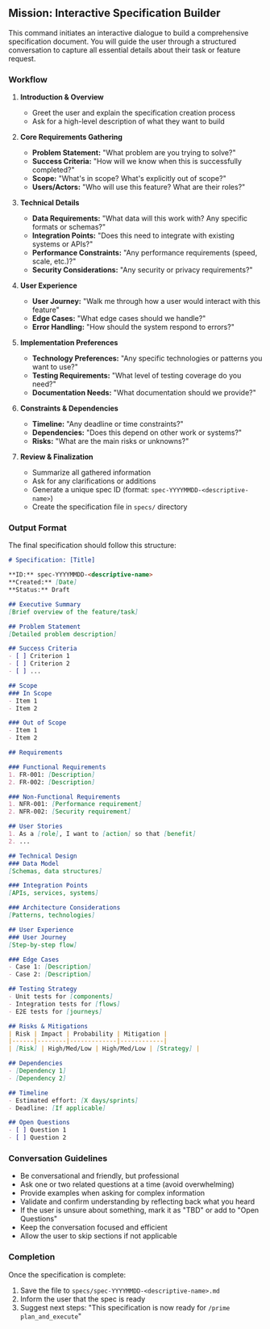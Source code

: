 ## Mission: Interactive Specification Builder

This command initiates an interactive dialogue to build a comprehensive specification document. You will guide the user through a structured conversation to capture all essential details about their task or feature request.

### Workflow

1. **Introduction & Overview**
   - Greet the user and explain the specification creation process
   - Ask for a high-level description of what they want to build

2. **Core Requirements Gathering**
   - **Problem Statement:** "What problem are you trying to solve?"
   - **Success Criteria:** "How will we know when this is successfully completed?"
   - **Scope:** "What's in scope? What's explicitly out of scope?"
   - **Users/Actors:** "Who will use this feature? What are their roles?"

3. **Technical Details**
   - **Data Requirements:** "What data will this work with? Any specific formats or schemas?"
   - **Integration Points:** "Does this need to integrate with existing systems or APIs?"
   - **Performance Constraints:** "Any performance requirements (speed, scale, etc.)?"
   - **Security Considerations:** "Any security or privacy requirements?"

4. **User Experience**
   - **User Journey:** "Walk me through how a user would interact with this feature"
   - **Edge Cases:** "What edge cases should we handle?"
   - **Error Handling:** "How should the system respond to errors?"

5. **Implementation Preferences**
   - **Technology Preferences:** "Any specific technologies or patterns you want to use?"
   - **Testing Requirements:** "What level of testing coverage do you need?"
   - **Documentation Needs:** "What documentation should we provide?"

6. **Constraints & Dependencies**
   - **Timeline:** "Any deadline or time constraints?"
   - **Dependencies:** "Does this depend on other work or systems?"
   - **Risks:** "What are the main risks or unknowns?"

7. **Review & Finalization**
   - Summarize all gathered information
   - Ask for any clarifications or additions
   - Generate a unique spec ID (format: `spec-YYYYMMDD-<descriptive-name>`)
   - Create the specification file in `specs/` directory

### Output Format

The final specification should follow this structure:

```markdown
# Specification: [Title]

**ID:** spec-YYYYMMDD-<descriptive-name>
**Created:** [Date]
**Status:** Draft

## Executive Summary
[Brief overview of the feature/task]

## Problem Statement
[Detailed problem description]

## Success Criteria
- [ ] Criterion 1
- [ ] Criterion 2
- [ ] ...

## Scope
### In Scope
- Item 1
- Item 2

### Out of Scope
- Item 1
- Item 2

## Requirements

### Functional Requirements
1. FR-001: [Description]
2. FR-002: [Description]

### Non-Functional Requirements
1. NFR-001: [Performance requirement]
2. NFR-002: [Security requirement]

## User Stories
1. As a [role], I want to [action] so that [benefit]
2. ...

## Technical Design
### Data Model
[Schemas, data structures]

### Integration Points
[APIs, services, systems]

### Architecture Considerations
[Patterns, technologies]

## User Experience
### User Journey
[Step-by-step flow]

### Edge Cases
- Case 1: [Description]
- Case 2: [Description]

## Testing Strategy
- Unit tests for [components]
- Integration tests for [flows]
- E2E tests for [journeys]

## Risks & Mitigations
| Risk | Impact | Probability | Mitigation |
|------|--------|-------------|------------|
| [Risk] | High/Med/Low | High/Med/Low | [Strategy] |

## Dependencies
- [Dependency 1]
- [Dependency 2]

## Timeline
- Estimated effort: [X days/sprints]
- Deadline: [If applicable]

## Open Questions
- [ ] Question 1
- [ ] Question 2
```

### Conversation Guidelines

- Be conversational and friendly, but professional
- Ask one or two related questions at a time (avoid overwhelming)
- Provide examples when asking for complex information
- Validate and confirm understanding by reflecting back what you heard
- If the user is unsure about something, mark it as "TBD" or add to "Open Questions"
- Keep the conversation focused and efficient
- Allow the user to skip sections if not applicable

### Completion
Once the specification is complete:
1. Save the file to `specs/spec-YYYYMMDD-<descriptive-name>.md`
2. Inform the user that the spec is ready
3. Suggest next steps: "This specification is now ready for `/prime plan_and_execute`"